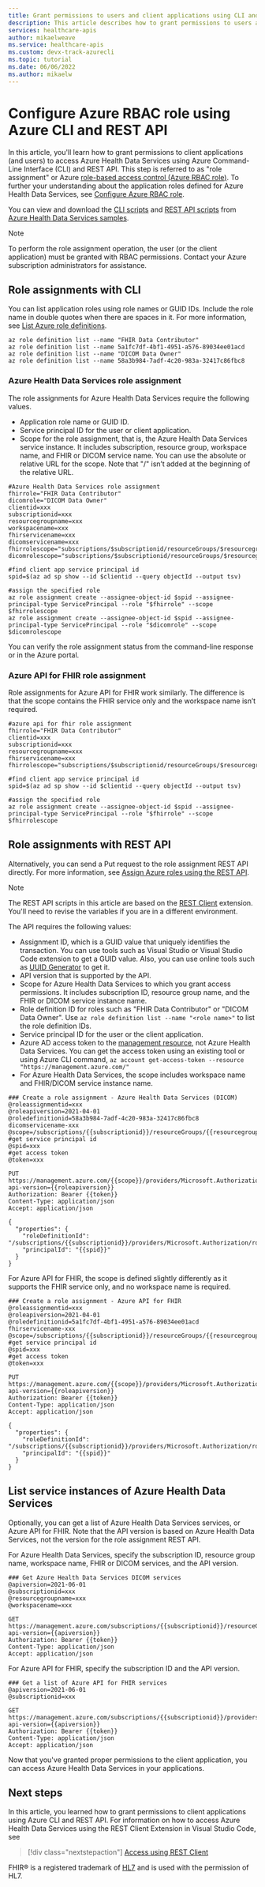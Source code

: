 ```yaml
---
title: Grant permissions to users and client applications using CLI and REST API - Azure Health Data Services
description: This article describes how to grant permissions to users and client applications using CLI and REST API.
services: healthcare-apis
author: mikaelweave
ms.service: healthcare-apis
ms.custom: devx-track-azurecli
ms.topic: tutorial
ms.date: 06/06/2022
ms.author: mikaelw
---
```


# Configure Azure RBAC role using Azure CLI and REST API

In this article, you'll learn how to grant permissions to client applications (and users) to access Azure Health Data Services using Azure Command-Line Interface (CLI) and REST API. This step is referred to as "role assignment" or Azure 
[role-based access control (Azure RBAC role)](./../role-based-access-control/role-assignments-cli.md). To further your understanding about the application roles defined for Azure Health Data Services, see [Configure Azure RBAC role](configure-azure-rbac.md).

You can view and download the [CLI scripts](https://github.com/microsoft/healthcare-apis-samples/blob/main/src/scripts/role-assignment-using-cli.http) and [REST API scripts](https://github.com/microsoft/healthcare-apis-samples/blob/main/src/scripts/role-assignment-using-rest-api.http) from [Azure Health Data Services samples](https://github.com/microsoft/healthcare-apis-samples).

> [!Note] 
> To perform the role assignment operation, the user (or the client application) must be granted with RBAC permissions. Contact your Azure subscription administrators for assistance.

## Role assignments with CLI

You can list application roles using role names or GUID IDs. Include the role name in double quotes when there are spaces in it. For more information, see
[List Azure role definitions](./../role-based-access-control/role-definitions-list.md#azure-cli).

```
az role definition list --name "FHIR Data Contributor"
az role definition list --name 5a1fc7df-4bf1-4951-a576-89034ee01acd
az role definition list --name "DICOM Data Owner"
az role definition list --name 58a3b984-7adf-4c20-983a-32417c86fbc8
```

### Azure Health Data Services role assignment

The role assignments for Azure Health Data Services require the following values.

- Application role name or GUID ID.
- Service principal ID for the user or client application.
- Scope for the role assignment, that is, the Azure Health Data Services service instance. It includes subscription, resource group, workspace name, and FHIR or DICOM service name. You can use the absolute or relative URL for the scope. Note that "/" isn’t added at the beginning of the relative URL.

```
#Azure Health Data Services role assignment
fhirrole="FHIR Data Contributor"
dicomrole="DICOM Data Owner"
clientid=xxx
subscriptionid=xxx
resourcegroupname=xxx
workspacename=xxx
fhirservicename=xxx
dicomservicename=xxx
fhirrolescope="subscriptions/$subscriptionid/resourceGroups/$resourcegroupname/providers/Microsoft.HealthcareApis/workspaces/$workspacename/fhirservices/$fhirservicename"
dicomrolescope="subscriptions/$subscriptionid/resourceGroups/$resourcegroupname/providers/Microsoft.HealthcareApis/workspaces/$workspacename/dicomservices/$dicomservicename"

#find client app service principal id
spid=$(az ad sp show --id $clientid --query objectId --output tsv)

#assign the specified role
az role assignment create --assignee-object-id $spid --assignee-principal-type ServicePrincipal --role "$fhirrole" --scope $fhirrolescope
az role assignment create --assignee-object-id $spid --assignee-principal-type ServicePrincipal --role "$dicomrole" --scope $dicomrolescope
```

You can verify the role assignment status from the command-line response or in the Azure portal.

### Azure API for FHIR role assignment

Role assignments for Azure API for FHIR work similarly. The difference is that the scope contains the FHIR service only and the workspace name isn’t required.

```
#azure api for fhir role assignment
fhirrole="FHIR Data Contributor"
clientid=xxx
subscriptionid=xxx
resourcegroupname=xxx
fhirservicename=xxx
fhirrolescope="subscriptions/$subscriptionid/resourceGroups/$resourcegroupname/providers/Microsoft.HealthcareApis/services/$fhirservicename"

#find client app service principal id
spid=$(az ad sp show --id $clientid --query objectId --output tsv)

#assign the specified role
az role assignment create --assignee-object-id $spid --assignee-principal-type ServicePrincipal --role "$fhirrole" --scope $fhirrolescope
```
## Role assignments with REST API

Alternatively, you can send a Put request to the role assignment REST API directly. For more information, see [Assign Azure roles using the REST API](./../role-based-access-control/role-assignments-rest.md).

>[!Note]
>The REST API scripts in this article are based on the [REST Client](./fhir/using-rest-client.md) extension. You'll need to revise the variables if you are in a different environment.

The API requires the following values:

- Assignment ID, which is a GUID value that uniquely identifies the transaction. You can use tools such as Visual Studio or Visual Studio Code extension to get a GUID value. Also, you can use online tools such as [UUID Generator](https://www.uuidgenerator.net/api/guid) to get it.
- API version that is supported by the API.
- Scope for Azure Health Data Services to which you grant access permissions. It includes subscription ID, resource group name, and the FHIR or DICOM service instance name.
- Role definition ID for roles such as "FHIR Data Contributor" or "DICOM Data Owner". Use `az role definition list --name "<role name>"` to list the role definition IDs.
- Service principal ID for the user or the client application.
- Azure AD access token to the [management resource](https://management.azure.com/), not Azure Health Data Services. You can get the access token using an existing tool or using Azure CLI command, `az account get-access-token --resource  "https://management.azure.com/"`
- For Azure Health Data Services, the scope includes workspace name and FHIR/DICOM service instance name.

```
### Create a role assignment - Azure Health Data Services (DICOM)
@roleassignmentid=xxx
@roleapiversion=2021-04-01
@roledefinitionid=58a3b984-7adf-4c20-983a-32417c86fbc8
dicomservicename-xxx
@scope=/subscriptions/{{subscriptionid}}/resourceGroups/{{resourcegroupname}}/providers/Microsoft.HealthcareApis/workspaces/{{workspacename}}/dicomservices/{{dicomservicename}}
#get service principal id
@spid=xxx
#get access token
@token=xxx

PUT https://management.azure.com/{{scope}}/providers/Microsoft.Authorization/roleAssignments/{{roleassignmentid}}?api-version={{roleapiversion}}
Authorization: Bearer {{token}}
Content-Type: application/json
Accept: application/json

{
  "properties": {
    "roleDefinitionId": "/subscriptions/{{subscriptionid}}/providers/Microsoft.Authorization/roleDefinitions/{{roledefinitionid}}",
    "principalId": "{{spid}}"
  }
}
```

For Azure API for FHIR, the scope is defined slightly differently as it supports the FHIR service only, and no workspace name is required.

```
### Create a role assignment - Azure API for FHIR
@roleassignmentid=xxx
@roleapiversion=2021-04-01
@roledefinitionid=5a1fc7df-4bf1-4951-a576-89034ee01acd
fhirservicename-xxx
@scope=/subscriptions/{{subscriptionid}}/resourceGroups/{{resourcegroupname}}/providers/Microsoft.HealthcareApis/services/{{fhirservicename}}
#get service principal id
@spid=xxx
#get access token
@token=xxx

PUT https://management.azure.com/{{scope}}/providers/Microsoft.Authorization/roleAssignments/{{roleassignmentid}}?api-version={{roleapiversion}}
Authorization: Bearer {{token}}
Content-Type: application/json
Accept: application/json

{
  "properties": {
    "roleDefinitionId": "/subscriptions/{{subscriptionid}}/providers/Microsoft.Authorization/roleDefinitions/{{roledefinitionid}}",
    "principalId": "{{spid}}"
  }
}
```

## List service instances of Azure Health Data Services

Optionally, you can get a list of Azure Health Data Services services, or Azure API for FHIR. Note that the API version is based on Azure Health Data Services, not the version for the role assignment REST API.

For Azure Health Data Services, specify the subscription ID, resource group name, workspace name, FHIR or DICOM services, and the API version.

```
### Get Azure Health Data Services DICOM services
@apiversion=2021-06-01
@subscriptionid=xxx
@resourcegroupname=xxx
@workspacename=xxx

GET  https://management.azure.com/subscriptions/{{subscriptionid}}/resourceGroups/{{resourcegroupname}}/providers/Microsoft.HealthcareApis/workspaces/{{workspacename}}/dicomservices?api-version={{apiversion}}
Authorization: Bearer {{token}}
Content-Type: application/json
Accept: application/json

```

For Azure API for FHIR, specify the subscription ID and the API version.
 
```
### Get a list of Azure API for FHIR services
@apiversion=2021-06-01
@subscriptionid=xxx

GET  https://management.azure.com/subscriptions/{{subscriptionid}}/providers/Microsoft.HealthcareApis/services?api-version={{apiversion}}
Authorization: Bearer {{token}}
Content-Type: application/json
Accept: application/json

```

Now that you've granted proper permissions to the client application, you can access Azure Health Data Services in your applications.

## Next steps

In this article, you learned how to grant permissions to client applications using Azure CLI and REST API. For information on how to access Azure Health Data Services using the REST Client Extension in Visual Studio Code, see 

>[!div class="nextstepaction"]
>[Access using REST Client](./fhir/using-rest-client.md) 

FHIR&#174; is a registered trademark of [HL7](https://hl7.org/fhir/) and is used with the permission of HL7.

